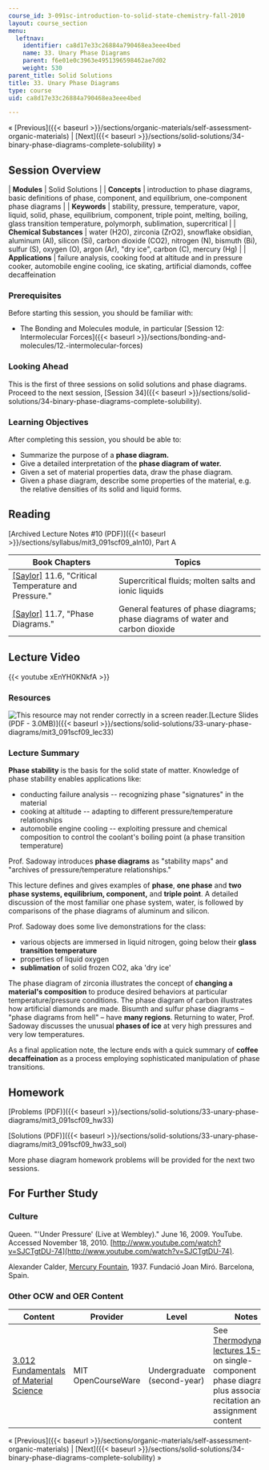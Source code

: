 ```yaml
---
course_id: 3-091sc-introduction-to-solid-state-chemistry-fall-2010
layout: course_section
menu:
  leftnav:
    identifier: ca8d17e33c26884a790468ea3eee4bed
    name: 33. Unary Phase Diagrams
    parent: f6e01e0c3963e4951396598462ae7d02
    weight: 530
parent_title: Solid Solutions
title: 33. Unary Phase Diagrams
type: course
uid: ca8d17e33c26884a790468ea3eee4bed

---
```


« [Previous]({{< baseurl >}}/sections/organic-materials/self-assessment-organic-materials) | [Next]({{< baseurl >}}/sections/solid-solutions/34-binary-phase-diagrams-complete-solubility) »

Session Overview
----------------

| **Modules** | Solid Solutions |
| **Concepts** | introduction to phase diagrams, basic definitions of phase, component, and equilibrium, one-component phase diagrams |
| **Keywords** | stability, pressure, temperature, vapor, liquid, solid, phase, equilibrium, component, triple point, melting, boiling, glass transition temperature, polymorph, sublimation, supercritical |
| **Chemical Substances** | water (H2O), zirconia (ZrO2), snowflake obsidian, aluminum (Al), silicon (Si), carbon dioxide (CO2), nitrogen (N), bismuth (Bi), sulfur (S), oxygen (O), argon (Ar), "dry ice", carbon (C), mercury (Hg) |
| **Applications** | failure analysis, cooking food at altitude and in pressure cooker, automobile engine cooling, ice skating, artificial diamonds, coffee decaffeination 

### Prerequisites

Before starting this session, you should be familiar with:

*   The Bonding and Molecules module, in particular [Session 12: Intermolecular Forces]({{< baseurl >}}/sections/bonding-and-molecules/12.-intermolecular-forces)

### Looking Ahead

This is the first of three sessions on solid solutions and phase diagrams. Proceed to the next session, [Session 34]({{< baseurl >}}/sections/solid-solutions/34-binary-phase-diagrams-complete-solubility).

### Learning Objectives

After completing this session, you should be able to:

*   Summarize the purpose of a **phase diagram.**
*   Give a detailed interpretation of the **phase diagram of water.**
*   Given a set of material properties data, draw the phase diagram.
*   Given a phase diagram, describe some properties of the material, e.g. the relative densities of its solid and liquid forms.

Reading
-------

[Archived Lecture Notes #10 (PDF)]({{< baseurl >}}/sections/syllabus/mit3_091scf09_aln10), Part A

| Book Chapters | Topics |
| --- | --- |
| [\[Saylor\]](https://saylordotorg.github.io/text_general-chemistry-principles-patterns-and-applications-v1.0/s15-06-critical-temperature-and-press.html) 11.6, "Critical Temperature and Pressure." | Supercritical fluids; molten salts and ionic liquids |
| [\[Saylor\]](https://saylordotorg.github.io/text_general-chemistry-principles-patterns-and-applications-v1.0/s15-07-phase-diagrams.html) 11.7, "Phase Diagrams." | General features of phase diagrams; phase diagrams of water and carbon dioxide 

Lecture Video
-------------

{{< youtube xEnYH0KNkfA >}}

### Resources

![This resource may not render correctly in a screen reader.](/images/inacessible.gif)[Lecture Slides (PDF - 3.0MB)]({{< baseurl >}}/sections/solid-solutions/33-unary-phase-diagrams/mit3_091scf09_lec33)

### Lecture Summary

**Phase stability** is the basis for the solid state of matter. Knowledge of phase stability enables applications like:

*   conducting failure analysis -- recognizing phase "signatures" in the material
*   cooking at altitude -- adapting to different pressure/temperature relationships
*   automobile engine cooling -- exploiting pressure and chemical composition to control the coolant's boiling point (a phase transition temperature)

Prof. Sadoway introduces **phase diagrams** as "stability maps" and "archives of pressure/temperature relationships."

This lecture defines and gives examples of **phase**, **one phase** and **two phase systems, equilibrium, component,** and **triple point**. A detailed discussion of the most familiar one phase system, water, is followed by comparisons of the phase diagrams of aluminum and silicon.

Prof. Sadoway does some live demonstrations for the class:

*   various objects are immersed in liquid nitrogen, going below their **glass transition temperature**
*   properties of liquid oxygen
*   **sublimation** of solid frozen CO2, aka 'dry ice'

The phase diagram of zirconia illustrates the concept of **changing a material's composition** to produce desired behaviors at particular temperature/pressure conditions. The phase diagram of carbon illustrates how artificial diamonds are made. Bisumth and sulfur phase diagrams – "phase diagrams from hell" – have **many regions**. Returning to water, Prof. Sadoway discusses the unusual **phases of ice** at very high pressures and very low temperatures.

As a final application note, the lecture ends with a quick summary of **coffee decaffeination** as a process employing sophisticated manipulation of phase transitions.

Homework
--------

[Problems (PDF)]({{< baseurl >}}/sections/solid-solutions/33-unary-phase-diagrams/mit3_091scf09_hw33)

[Solutions (PDF)]({{< baseurl >}}/sections/solid-solutions/33-unary-phase-diagrams/mit3_091scf09_hw33_sol)

More phase diagram homework problems will be provided for the next two sessions.

For Further Study
-----------------

### Culture

Queen. "'Under Pressure' (Live at Wembley)." June 16, 2009. YouTube. Accessed November 18, 2010. [http://www.youtube.com/watch?v=SJCTgtDU-74](http://www.youtube.com/watch?v=SJCTgtDU-74).

Alexander Calder, [Mercury Fountain](http://www.fundaciomiro-bcn.org/coleccio_obra.php?obra=753&idioma=2), 1937. Fundació Joan Miró. Barcelona, Spain.

### Other OCW and OER Content

| Content | Provider | Level | Notes |
| --- | --- | --- | --- |
| [3.012 Fundamentals of Material Science](/courses/3-012-fundamentals-of-materials-science-fall-2005) | MIT OpenCourseWare | Undergraduate (second-year) | See [Thermodynamics lectures 15-16](/courses/3-012-fundamentals-of-materials-science-fall-2005/sections/lecture-notes) on single-component phase diagrams, plus associated recitation and assignment content 

« [Previous]({{< baseurl >}}/sections/organic-materials/self-assessment-organic-materials) | [Next]({{< baseurl >}}/sections/solid-solutions/34-binary-phase-diagrams-complete-solubility) »